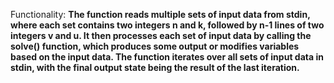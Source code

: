 Functionality: **The function reads multiple sets of input data from stdin, where each set contains two integers n and k, followed by n-1 lines of two integers v and u. It then processes each set of input data by calling the solve() function, which produces some output or modifies variables based on the input data. The function iterates over all sets of input data in stdin, with the final output state being the result of the last iteration.**
